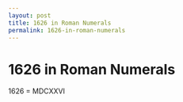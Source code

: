 ```yaml
---
layout: post
title: 1626 in Roman Numerals
permalink: 1626-in-roman-numerals
---
```


# 1626 in Roman Numerals

1626 = MDCXXVI
